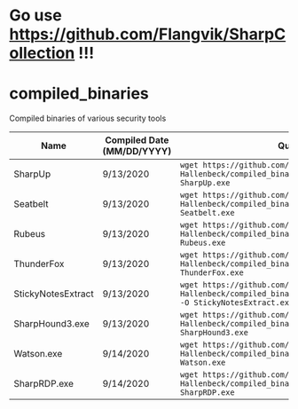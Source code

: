 # Go use https://github.com/Flangvik/SharpCollection !!!

# compiled_binaries
Compiled binaries of various security tools

Name | Compiled Date (MM/DD/YYYY) | Quick DL Command | GitHub
--- | --- | --- | ---
SharpUp | 9/13/2020 | `wget https://github.com/Marshall-Hallenbeck/compiled_binaries/raw/master/SharpUp.exe -O SharpUp.exe` | https://github.com/GhostPack/SharpUp
Seatbelt | 9/13/2020 | `wget https://github.com/Marshall-Hallenbeck/compiled_binaries/raw/master/Seatbelt.exe -O Seatbelt.exe` | https://github.com/GhostPack/Seatbelt
Rubeus | 9/13/2020 | `wget https://github.com/Marshall-Hallenbeck/compiled_binaries/raw/master/Rubeus.exe -O Rubeus.exe` | https://github.com/GhostPack/Rubeus
ThunderFox | 9/13/2020 | `wget https://github.com/Marshall-Hallenbeck/compiled_binaries/raw/master/ThunderFox.exe -O ThunderFox.exe` | https://github.com/V1V1/SharpScribbles
StickyNotesExtract | 9/13/2020 | `wget https://github.com/Marshall-Hallenbeck/compiled_binaries/raw/master/StickyNotesExtract.exe -O StickyNotesExtract.exe` | https://github.com/V1V1/SharpScribbles
SharpHound3.exe | 9/13/2020 | `wget https://github.com/Marshall-Hallenbeck/compiled_binaries/raw/master/SharpHound3.exe -O SharpHound3.exe` | https://github.com/BloodHoundAD/SharpHound3
Watson.exe | 9/14/2020 | `wget https://github.com/Marshall-Hallenbeck/compiled_binaries/raw/master/Watson.exe -O Watson.exe` | https://github.com/rasta-mouse/Watson
SharpRDP.exe | 9/14/2020 | `wget https://github.com/Marshall-Hallenbeck/compiled_binaries/raw/master/SharpRDP.exe -O SharpRDP.exe` | https://github.com/0xthirteen/SharpRDP
